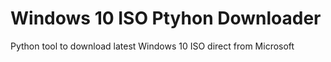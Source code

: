 # Windows 10 ISO Ptyhon Downloader
 Python tool to download latest Windows 10 ISO direct from Microsoft
